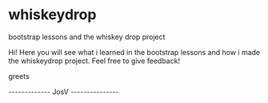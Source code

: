 # whiskeydrop
bootstrap lessons and the whiskey drop project

Hi! Here you will see what i learned in the bootstrap lessons and how i made the whiskeydrop project.
Feel free to give feedback!

greets

------------- JosV ---------------
